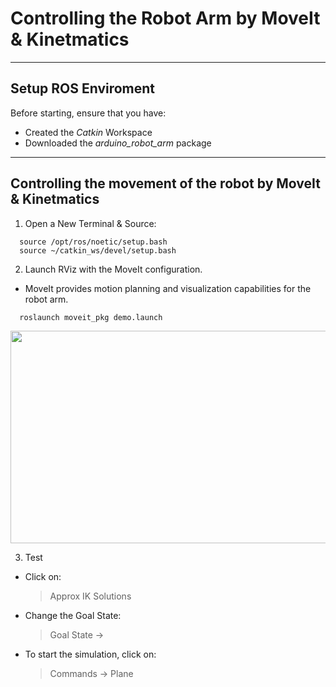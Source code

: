 # Controlling the Robot Arm by MoveIt & Kinetmatics 

***

## Setup ROS Enviroment

Before starting, ensure that you have:
- Created the _Catkin_ Workspace
- Downloaded the _arduino_robot_arm_ package


***

## Controlling the movement of the robot by MoveIt & Kinetmatics 

1. Open a New Terminal & Source:
```
  source /opt/ros/noetic/setup.bash
  source ~/catkin_ws/devel/setup.bash
```

2. Launch RViz with the MoveIt configuration. 
  - MoveIt provides motion planning and visualization capabilities for the robot arm.

```
  roslaunch moveit_pkg demo.launch
``` 

<img src="https://github.com/user-attachments/assets/b3389c08-aa25-4f24-a85d-7227b3d160bd" width="650" height="340">


3. Test
- Click on: 
  > Approx IK Solutions

- Change the Goal State: 
  > Goal State  ->  <rando>

- To start the simulation, click on: 
  > Commands  -> Plane
